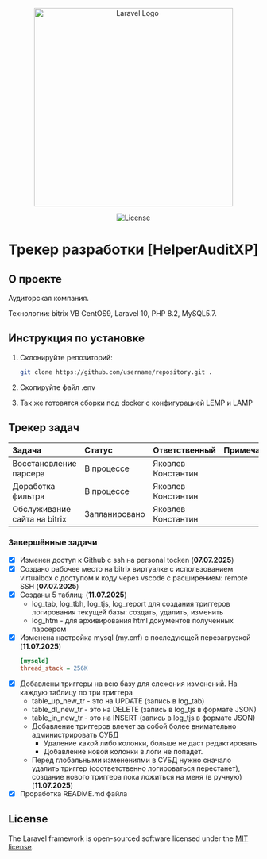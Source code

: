 <p align="center"><a href="https://laravel.com" target="_blank"><img src="https://raw.githubusercontent.com/laravel/art/master/logo-lockup/5%20SVG/2%20CMYK/1%20Full%20Color/laravel-logolockup-cmyk-red.svg" width="400" alt="Laravel Logo"></a></p>

<p align="center">
<a href="https://packagist.org/packages/laravel/framework"><img src="https://img.shields.io/packagist/l/laravel/framework" alt="License"></a>
</p>


# Трекер разработки [HelperAuditXP]

## О проекте

Аудиторская компания.

Технологии: bitrix VB CentOS9, Laravel 10, PHP 8.2, MySQL5.7.

## Инструкция по установке

1. Склонируйте репозиторий:
   ```bash
   git clone https://github.com/username/repository.git .

2. Скопируйте файл .env

3. Так же готовятся сборки под docker с конфигурацией LEMP и LAMP

## Трекер задач

| Задача | Статус | Ответственный | Примечания |
|:-------|:-------|:-------------|:-----------|
| Восстановление парсера | В процессе | Яковлев Константин | |
| Доработка фильтра | В процессе | Яковлев Константин | |
| Обслуживание сайта на bitrix | Запланировано | Яковлев Константин | |

### Завершённые задачи

- [x] Изменен доступ к Github с ssh на personal tocken (**07.07.2025**)
- [x] Создано рабочее место на bitrix виртуалке с использованием virtualbox с доступом к коду через vscode с расширением: remote SSH (**07.07.2025**)
- [x] Созданы 5 таблиц: (**11.07.2025**)
  - log_tab, log_tbh, log_tjs, log_report для создания триггеров логирования текущей базы: создать, удалить, изменить
  - log_htm - для архивирования html документов полученных парсером
- [x] Изменена настройка mysql (my.cnf) с последующей перезагрузкой (**11.07.2025**)
  ```ini
  [mysqld]
  thread_stack = 256K
- [x] Добавлены триггеры на всю базу для слежения изменений. На каждую таблицу по три триггера
  - table_up_new_tr - это на UPDATE (запись в log_tab)
  - table_dl_new_tr - это на DELETE (запись в log_tjs в формате JSON)
  - table_in_new_tr - это на INSERT (запись в log_tjs в формате JSON)
  - Добавление триггеров влечет за собой более внимательно администрировать СУБД
    - Удаление какой либо колонки, больше не даст редактировать
    - Добавление новой колонки в логи не попадет.
  - Перед глобальными изменениями в СУБД нужно сначало удалить триггер (соответственно логироваться перестанет), создание нового триггера пока ложиться на меня (в ручную)  (**11.07.2025**)
- [x] Проработка README.md файла

## License

The Laravel framework is open-sourced software licensed under the [MIT license](https://opensource.org/licenses/MIT).
